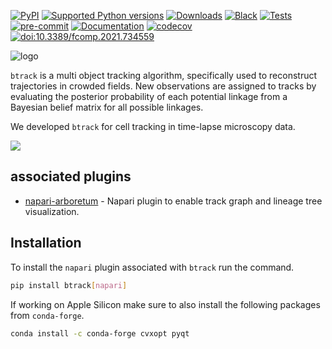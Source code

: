 [![PyPI](https://img.shields.io/pypi/v/btrack)](https://pypi.org/project/btrack)
[![Supported Python versions](https://img.shields.io/pypi/pyversions/btrack.svg)](https://python.org)
[![Downloads](https://pepy.tech/badge/btrack/month)](https://pepy.tech/project/btrack)
[![Black](https://img.shields.io/badge/code%20style-black-000000.svg)](https://github.com/psf/black)
[![Tests](https://github.com/quantumjot/btrack/actions/workflows/test.yml/badge.svg)](https://github.com/quantumjot/btrack/actions/workflows/test.yml)
[![pre-commit](https://img.shields.io/badge/pre--commit-enabled-brightgreen?logo=pre-commit&logoColor=white)](https://github.com/pre-commit/pre-commit)
[![Documentation](https://readthedocs.org/projects/btrack/badge/?version=latest)](https://btrack.readthedocs.io/en/latest/?badge=latest)
[![codecov](https://codecov.io/gh/quantumjot/btrack/branch/main/graph/badge.svg?token=QCFC9AWK0R)](https://codecov.io/gh/quantumjot/btrack)
[![doi:10.3389/fcomp.2021.734559](https://img.shields.io/badge/doi-10.3389%2Ffcomp.2021.734559-blue)](https://doi.org/10.3389/fcomp.2021.734559)

![logo](https://btrack.readthedocs.io/en/latest/_images/btrack_logo.png)


`btrack` is a multi object tracking algorithm,
specifically used to reconstruct trajectories in crowded fields.  New
observations are assigned to tracks by evaluating the posterior probability of
each potential linkage from a Bayesian belief matrix for all possible
linkages.

We developed `btrack` for cell tracking in time-lapse microscopy data.

![](https://raw.githubusercontent.com/lowe-lab-ucl/arboretum/master/examples/arboretum.gif)

<!--
## tutorials

* https://napari.org/tutorials/tracking/cell_tracking.html
-->


## associated plugins

* [napari-arboretum](https://www.napari-hub.org/plugins/napari-arboretum) - Napari plugin to enable track graph and lineage tree visualization.

## Installation

To install the `napari` plugin associated with `btrack` run the command.

```sh
pip install btrack[napari]
```

If working on Apple Silicon make sure to also install the following
packages from `conda-forge`.

```sh
conda install -c conda-forge cvxopt pyqt
```
